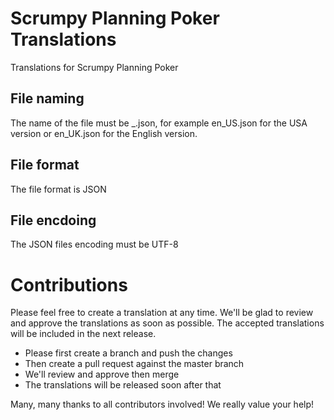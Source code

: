 # Scrumpy Planning Poker Translations
Translations for Scrumpy Planning Poker

## File naming
The name of the file must be <language>_<COUNTRY>.json, for example en_US.json for the USA version or en_UK.json for the English version.

## File format
The file format is JSON

## File encdoing
The JSON files encoding must be UTF-8

# Contributions
Please feel free to create a translation at any time. We'll be glad to review and approve the translations as soon as possible. The accepted translations will be included in the next release.

* Please first create a branch and push the changes
* Then create a pull request against the master branch
* We'll review and approve then merge
* The translations will be released soon after that

Many, many thanks to all contributors involved! We really value your help!
